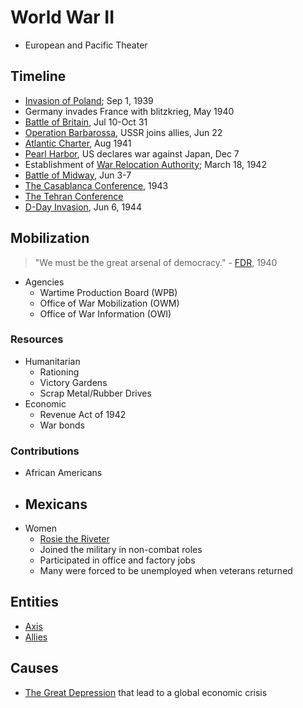 # World War II
- European and Pacific Theater

## Timeline
- [Invasion of Poland](invasion_poland.md); Sep 1, 1939
- Germany invades France with blitzkrieg, May 1940
- [Battle of Britain](battle_britain.md), Jul 10-Oct 31
- [Operation Barbarossa](operation_barbarossa.md), USSR joins allies, Jun 22
- [Atlantic Charter](atlantic_charter.md), Aug 1941
- [Pearl Harbor](pearl_harbor.md), US declares war against Japan, Dec 7
- Establishment of [War Relocation Authority](../entities/war_relocation_authority.md); March 18, 1942
- [Battle of Midway](midway.md), Jun 3-7
- [The Casablanca Conference](casablanca_conference.md), 1943
- [The Tehran Conference](tehran_conference.md)
- [D-Day Invasion](d-day.md), Jun 6, 1944

## Mobilization
> "We must be the great arsenal of democracy." - [FDR](../people/roosevelt_franklin.md), 1940

- Agencies
    - Wartime Production Board (WPB)
    - Office of War Mobilization (OWM)
    - Office of War Information (OWI)

### Resources
- Humanitarian
    - Rationing
    - Victory Gardens
    - Scrap Metal/Rubber Drives
- Economic
    - Revenue Act of 1942
    - War bonds

### Contributions
- African Americans
- Mexicans
    -  
- Women
    - <ins>Rosie the Riveter</ins>
    - Joined the military in non-combat roles
    - Participated in office and factory jobs
    - Many were forced to be unemployed when veterans returned

## Entities
- [Axis](../entities/axis.md)
- [Allies](../entities/allies.md)

## Causes
- [The Great Depression](great_depression.md) that lead to a global economic crisis
